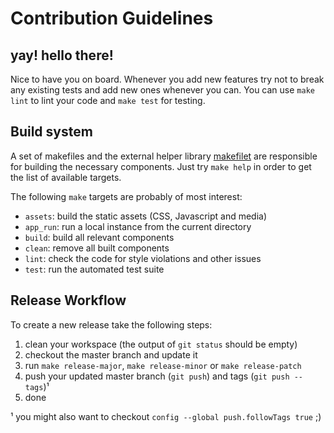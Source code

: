 # Contribution Guidelines

## yay! hello there!

Nice to have you on board. Whenever you add new features try not to break any existing tests and add new ones whenever you can.  You can use `make lint` to lint your code and `make test` for testing.


## Build system

A set of makefiles and the external helper library [makefilet](https://notabug.org/sumpfralle/makefilet) are responsible for building the necessary components.  Just try `make help` in order to get the list of available targets.

The following `make` targets are probably of most interest:

* `assets`: build the static assets (CSS, Javascript and media)
* `app_run`: run a local instance from the current directory
* `build`: build all relevant components
* `clean`: remove all built components
* `lint`: check the code for style violations and other issues
* `test`: run the automated test suite


## Release Workflow

To create a new release take the following steps:

1. clean your workspace (the output of `git status` should be empty)
2. checkout the master branch and update it
3. run `make release-major`, `make release-minor` or `make release-patch`
4. push your updated master branch (`git push`) and tags (`git push --tags`)¹
5. done

¹ you might also want to checkout `config --global push.followTags true` ;)  
